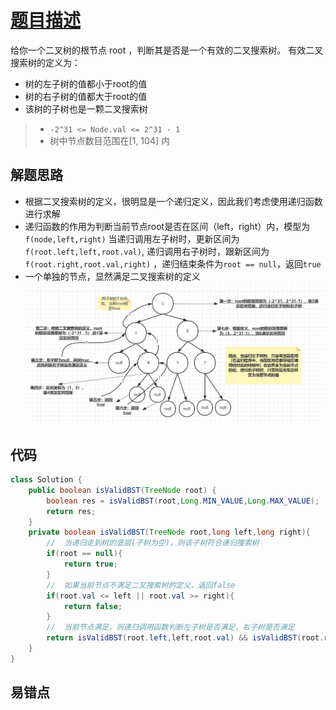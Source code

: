 # [题目描述](https://leetcode.cn/problems/validate-binary-search-tree/)
给你一个二叉树的根节点 root ，判断其是否是一个有效的二叉搜索树。
有效二叉搜索树的定义为：<br>
- 树的左子树的值都小于root的值
- 树的右子树的值都大于root的值
- 该树的子树也是一颗二叉搜索树
>- `-2^31 <= Node.val <= 2^31 - 1`
>- 树中节点数目范围在[1, 104] 内

## 解题思路
- 根据二叉搜索树的定义，很明显是一个递归定义，因此我们考虑使用递归函数进行求解
- 递归函数的作用为判断当前节点root是否在区间（left，right）内，模型为`f(node,left,right)`
  当递归调用左子树时，更新区间为`f(root.left,left,root.val)`, 递归调用右子树时，跟新区间为
  `f(root.right,root.val,right)` ，递归结束条件为`root == null`，返回`true`
- 一个单独的节点，显然满足二叉搜索树的定义<br>
![](https://github.com/Rezero-zzl/Rezero-zzl.github.io/blob/main/docs/assets/img/lalgorithm/1-02.png)

## 代码
```java
class Solution {
    public boolean isValidBST(TreeNode root) {
        boolean res = isValidBST(root,Long.MIN_VALUE,Long.MAX_VALUE);
        return res;
    }
    private boolean isValidBST(TreeNode root,long left,long right){
        //  当递归走到树的底层(子树为空)，则该子树符合递归搜索树
        if(root == null){
            return true;
        }
        //  如果当前节点不满足二叉搜索树的定义，返回false
        if(root.val <= left || root.val >= right){
            return false;
        }
        //  当前节点满足，则递归调用函数判断左子树是否满足，右子树是否满足
        return isValidBST(root.left,left,root.val) && isValidBST(root.right,root.val,right);
    }
}
```

## 易错点